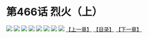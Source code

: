 # 第466话 烈火（上）
![](https://mhpic.xiaomingtaiji.net/comic/D/斗破苍穹拆分版/466话/1.jpg-zymk.middle.webp)
![](https://mhpic.xiaomingtaiji.net/comic/D/斗破苍穹拆分版/466话/2.jpg-zymk.middle.webp)
![](https://mhpic.xiaomingtaiji.net/comic/D/斗破苍穹拆分版/466话/3.jpg-zymk.middle.webp)
![](https://mhpic.xiaomingtaiji.net/comic/D/斗破苍穹拆分版/466话/4.jpg-zymk.middle.webp)
![](https://mhpic.xiaomingtaiji.net/comic/D/斗破苍穹拆分版/466话/5.jpg-zymk.middle.webp)
![](https://mhpic.xiaomingtaiji.net/comic/D/斗破苍穹拆分版/466话/6.jpg-zymk.middle.webp)
![](https://mhpic.xiaomingtaiji.net/comic/D/斗破苍穹拆分版/466话/7.jpg-zymk.middle.webp)
![](https://mhpic.xiaomingtaiji.net/comic/D/斗破苍穹拆分版/466话/8.jpg-zymk.middle.webp)
[【上一章】](./465.md)
[【目录】](./READMD.md)
[【下一章】](./467.md)
